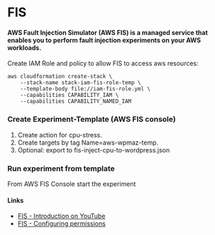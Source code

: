 # FIS
#### AWS Fault Injection Simulator (AWS FIS) is a managed service that enables you to perform fault injection experiments on your AWS workloads.

Create IAM Role and policy to allow FIS to access aws resources:
```
aws cloudformation create-stack \
    --stack-name stack-iam-fis-role-temp \
    --template-body file://iam-fis-role.yml \
    --capabilities CAPABILITY_IAM \
    --capabilities CAPABILITY_NAMED_IAM 
```


### Create Experiment-Template (AWS FIS console)

1. Create action for cpu-stress.
2. Create targets by tag Name=aws-wpmaz-temp.
3. Optional: export to fis-inject-cpu-to-wordpress.json
 
### Run experiment from template
From AWS FIS Console start the experiment

#### Links
* [FIS - Introduction on YouTube](https://www.youtube.com/watch?v=D2px_s_FNi8&t=1234s)
* [FIS - Configuring permissions](https://chaos-engineering.workshop.aws/en/030_basic_content/030_basic_experiment/10-permissions.html)


